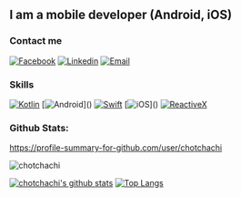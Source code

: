 ## I am a mobile developer (Android, iOS)

### Contact me
                  
[![Facebook](https://img.shields.io/badge/facebook-%231877F2.svg?&style=for-the-badge&logo=facebook&logoColor=white)](https://www.facebook.com/ttquang99)
[![Linkedin](https://img.shields.io/badge/linkedin-%230077B5.svg?&style=for-the-badge&logo=linkedin&logoColor=white)](https://www.linkedin.com/in/quang-thanh-021762166)
[![Email](https://img.shields.io/badge/gmail-%23EA4335.svg?&style=for-the-badge&logo=gmail&logoColor=white)](mailto:thanhquang.stahli@gmail.com?subject=Hello)

### Skills

[![Kotlin](https://img.shields.io/badge/kotlin-%23FF5722.svg?&style=for-the-badge&logo=kotlin&logoColor=white)]()
[![Android](https://img.shields.io/badge/android-teal.svg?&style=for-the-badge&logo=android&logoColor=white")]()
[![Swift](https://img.shields.io/badge/swift-%23FFac45.svg?&style=for-the-badge&logo=swift&logoColor=white)]()
[![iOS](https://img.shields.io/badge/iOS-%23000000.svg?&style=for-the-badge&logo=ios&logoColor=white")]()
[![ReactiveX](https://img.shields.io/badge/reactiveX-%23E4405F.svg?&style=for-the-badge)]()

### Github Stats: 

<a href="https://profile-summary-for-github.com/user/chotchachi">https://profile-summary-for-github.com/user/chotchachi</a>

<p><img src="https://github-readme-streak-stats.herokuapp.com/?user=chotchachi" alt="chotchachi" /></p>

[![chotchachi's github stats](https://github-readme-stats.vercel.app/api?username=chotchachi&show_icons=true&show_icons=true&theme=buefy&count_private=true&cache_seconds=1800&line_height=24)](https://github.com/chotchachi)
[![Top Langs](https://github-readme-stats.vercel.app/api/top-langs/?username=chotchachi&show_icons=true&theme=buefy&layout=compact&cache_seconds=1800&langs_count=8)](https://github.com/chotchachi)
